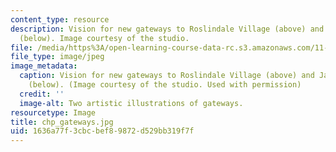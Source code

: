 ```yaml
---
content_type: resource
description: Vision for new gateways to Roslindale Village (above) and Jackson Square
  (below). Image courtesy of the studio.
file: /media/https%3A/open-learning-course-data-rc.s3.amazonaws.com/11-439-revitalizing-urban-main-streets-hyde-jackson-square-roslindale-square-boston-spring-2005/1636a77f3cbcbef89872d529bb319f7f_chp_gateways.jpg
file_type: image/jpeg
image_metadata:
  caption: Vision for new gateways to Roslindale Village (above) and Jackson Square
    (below). (Image courtesy of the studio. Used with permission)
  credit: ''
  image-alt: Two artistic illustrations of gateways.
resourcetype: Image
title: chp_gateways.jpg
uid: 1636a77f-3cbc-bef8-9872-d529bb319f7f
---
```

